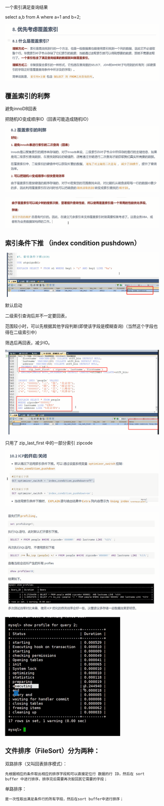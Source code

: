 一个索引满足查询结果 

select a,b from A where a=1 and b=2;

![img_260.png](img_260.png)


覆盖索引的利弊
---

避免innoDB回表

把随机IO变成顺序IO（回表可能造成随机IO）

![img_262.png](img_262.png)

![img_263.png](img_263.png)

索引条件下推 （index condition pushdown）
---

![img_264.png](img_264.png)

默认启动

二级索引查询后并不一定要回表，

范围较小时，可以先根据其他字段判断(即使该字段是模糊查询)（当然这个字段也得在二级索引中）

筛选后再回表，减少IO。

![img_265.png](img_265.png)

只用了 zip_last_first 中的一部分索引 zipcode


![img_266.png](img_266.png)


![img_267.png](img_267.png)

![img_268.png](img_268.png)


文件排序（FileSort）分为两种：
---

双路排序（又叫回表排序模式）：

    先根据相应的条件取出相应的排序字段和可以直接定位行 数据的行 ID，然后在 sort buffer 中进行排序，排序完后需要再次取回其它需要的字段；

单路排序：

    是一次性取出满足条件行的所有字段，然后在sort buffer中进行排序；